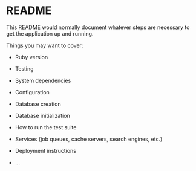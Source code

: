 # README

This README would normally document whatever steps are necessary to get the
application up and running.

Things you may want to cover:

* Ruby version

* Testing

* System dependencies

* Configuration

* Database creation

* Database initialization

* How to run the test suite

* Services (job queues, cache servers, search engines, etc.)

* Deployment instructions

* ...
